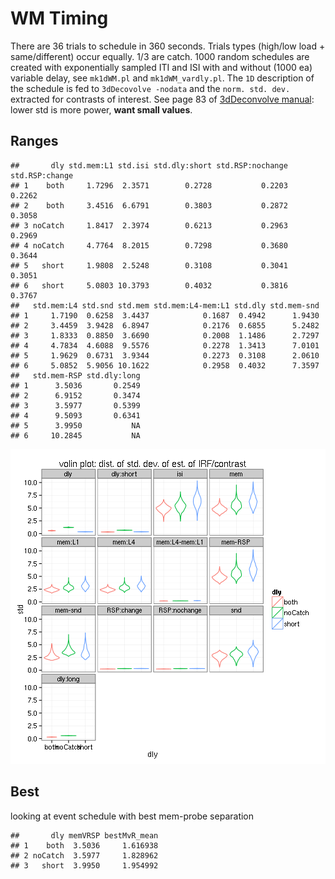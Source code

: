 # WM Timing
There are 36 trials to schedule in 360 seconds. Trials types (high/low load + same/different) occur equally. 1/3 are catch. 
1000 random schedules are created with exponentially sampled ITI and ISI with and without (1000 ea) variable delay, see `mk1dWM.pl` and `mk1dWM_vardly.pl`. The `1D` description of the schedule is fed to `3dDecovolve -nodata` and the `norm. std. dev.` extracted for contrasts of interest. See page 83 of [3dDeconvolve manual](http://afni.nimh.nih.gov/pub/dist/doc/manual/3dDeconvolve.pdf): lower std is more power, **want small values**.




## Ranges

```
##       dly std.mem:L1 std.isi std.dly:short std.RSP:nochange std.RSP:change
## 1    both     1.7296  2.3571        0.2728           0.2203         0.2262
## 2    both     3.4516  6.6791        0.3803           0.2872         0.3058
## 3 noCatch     1.8417  2.3974        0.6213           0.2963         0.2969
## 4 noCatch     4.7764  8.2015        0.7298           0.3680         0.3644
## 5   short     1.9808  2.5248        0.3108           0.3041         0.3051
## 6   short     5.0803 10.3793        0.4032           0.3816         0.3767
##   std.mem:L4 std.snd std.mem std.mem:L4-mem:L1 std.dly std.mem-snd
## 1     1.7190  0.6258  3.4437            0.1687  0.4942      1.9430
## 2     3.4459  3.9428  6.8947            0.2176  0.6855      5.2482
## 3     1.8333  0.8850  3.6690            0.2008  1.1486      2.7297
## 4     4.7834  4.6088  9.5576            0.2278  1.3413      7.0101
## 5     1.9629  0.6731  3.9344            0.2273  0.3108      2.0610
## 6     5.0852  5.9056 10.1622            0.2958  0.4032      7.3597
##   std.mem-RSP std.dly:long
## 1      3.5036       0.2549
## 2      6.9152       0.3474
## 3      3.5977       0.5399
## 4      9.5093       0.6341
## 5      3.9950           NA
## 6     10.2845           NA
```

![plot of chunk ranges](figure/ranges-1.png) 


## Best
looking at event schedule with best mem-probe separation


```
##       dly memVRSP bestMvR_mean
## 1    both  3.5036     1.616938
## 2 noCatch  3.5977     1.828962
## 3   short  3.9950     1.954992
```
